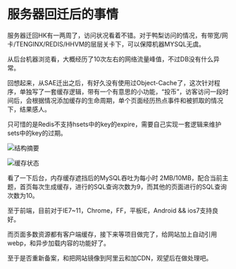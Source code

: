 # 服务器回迁后的事情

服务器迁回HK有一两周了，访问状况看着不错。对于鸭梨访问的情况，有带宽/网卡/TENGINX/REDIS/HHVM的层层关卡下，可以保障机器MYSQL无虞。

从后台机器浏览看，大概经历了10次左右的网络流量峰值，不过DB没有什么异常。

回想起来，从SAE迁出之后，有好久没有使用过Object-Cache了，这次针对程序，单独写了一套缓存逻辑，带有一个有意思的小功能，“投币”，访客访问一段时间后，会根据情况添加缓存的生命周期，单个页面经历热点事件和被抓取的情况下，结果感人。

只可惜的是Redis不支持hsets中的key的expire，需要自己实现一套逻辑来维护sets中的key的过期。

![结构摘要](https://attachment.soulteary.com/2015/01/11/rdm.jpg "结构摘要")
 
![缓存状态](https://attachment.soulteary.com/2015/01/11/redis-cache.jpg "缓存状态") 

看了一下后台，内存缓存遮挡后的MySQL吞吐为每小时 2MB/10MB，配合当前主题，首页每次生成缓存，进行的SQL查询次数为9，而其他的页面进行的SQL查询次数为10。

至于前端，目前对于IE7~11，Chrome，FF，平板IE，Android && ios7支持良好。

而页面多数资源都有客户端缓存，接下来等项目做完了，给网站加上自动引用webp，和异步加载内容的功能好了。

至于是否重新备案，和把网站镜像到阿里云和加CDN，观望后在做处理吧。

